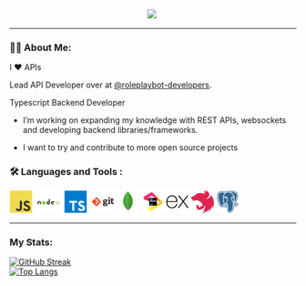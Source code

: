 <div id="header" align="center">
  <img src="https://user-images.githubusercontent.com/49736448/184518247-5c705676-31f1-489c-a9f2-bb487f1d5c65.png" width="350"/>
  <img src="https://komarev.com/ghpvc/?subtosharki&style=flat-square&color=blue" alt=""/>
</div>

---

### :man_technologist: About Me:

I :heart: APIs

Lead API Developer over at [@roleplaybot-developers](https://github.com/roleplaybot-developers). 

Typescript Backend Developer

- I’m working on expanding my knowledge with REST APIs, websockets and developing backend libraries/frameworks.

- I want to try and contribute to more open source projects

### :hammer_and_wrench: Languages and Tools :

<div>
  <img src="https://github.com/devicons/devicon/blob/master/icons/javascript/javascript-original.svg" title="JavaScript" alt="JavaScript" width="40" height="40"/>&nbsp;
  <img src="https://github.com/devicons/devicon/blob/master/icons/nodejs/nodejs-original-wordmark.svg" title="NodeJS" alt="NodeJS" width="40" height="40"/>&nbsp;
  <img src="https://github.com/devicons/devicon/blob/master/icons/typescript/typescript-original.svg" title="TypeScript" alt="TypeScript" width="40" height="40"/>&nbsp;
  <img src="https://github.com/devicons/devicon/blob/master/icons/git/git-original-wordmark.svg" title="Git" alt="Git" width="40" height="40"/>
  <img src="https://github.com/devicons/devicon/blob/master/icons/mongodb/mongodb-original.svg" title="MongoDB" alt="MongoDB" width="40" height="40"/>
  <img src="https://raw.githubusercontent.com/devicons/devicon/1119b9f84c0290e0f0b38982099a2bd027a48bf1/icons/jetbrains/jetbrains-original.svg" title="JetBrains" alt="JetBrains" width="40" height="40"/>
  <img src="https://github.com/devicons/devicon/raw/master/icons/express/express-original.svg" title="ExpressJS" alt="ExpressJS" width="40" height="40"/>
  <img src="https://raw.githubusercontent.com/devicons/devicon/1119b9f84c0290e0f0b38982099a2bd027a48bf1/icons/nestjs/nestjs-plain.svg" title="NestJS" alt="NestJS" width="40" height="40"/>
  <img src="https://raw.githubusercontent.com/devicons/devicon/1119b9f84c0290e0f0b38982099a2bd027a48bf1/icons/postgresql/postgresql-plain.svg" title="PostgteSQL" alt="PostgteSQL" width="40" height="40"/>
  
</div>


---

### My Stats:

[![GitHub Streak](http://github-readme-streak-stats.herokuapp.com?user=subtosharki&theme=dark&background=000000)](https://git.io/streak-stats)
<br>
[![Top Langs](https://github-readme-stats.vercel.app/api/top-langs/?username=subtosharki&layout=compact&theme=vision-friendly-dark)](https://github.com/anuraghazra/github-readme-stats)
